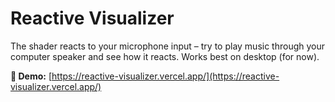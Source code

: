 # Reactive Visualizer

The shader reacts to your microphone input – try to play music through your computer speaker and see how it reacts. Works best on desktop (for now).

**🔗 Demo:** [https://reactive-visualizer.vercel.app/](https://reactive-visualizer.vercel.app/)
